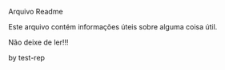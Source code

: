 Arquivo Readme

Este arquivo contém informações úteis sobre alguma coisa útil.

Não deixe de ler!!! 

by test-rep
